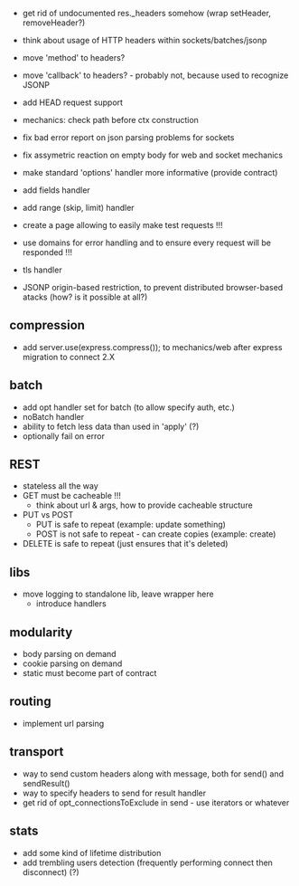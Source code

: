 * get rid of undocumented res._headers somehow (wrap setHeader, removeHeader?)

* think about usage of HTTP headers within sockets/batches/jsonp
* move 'method' to headers?
* move 'callback' to headers? - probably not, because used to recognize JSONP

* add HEAD request support
* mechanics: check path before ctx construction
* fix bad error report on json parsing problems for sockets
* fix assymetric reaction on empty body for web and socket mechanics

* make standard 'options' handler more informative (provide contract)

* add fields handler
* add range (skip, limit) handler

* create a page allowing to easily make test requests !!!

* use domains for error handling and to ensure every request will be responded !!!

* tls handler


* JSONP origin-based restriction, to prevent distributed browser-based atacks (how? is it possible at all?)

## compression

* add server.use(express.compress()); to mechanics/web after express migration to connect 2.X

## batch

* add opt handler set for batch (to allow specify auth, etc.)
* noBatch handler
* ability to fetch less data than used in 'apply' (?)
* optionally fail on error

## REST

* stateless all the way
* GET must be cacheable !!!
	* think about url & args, how to provide cacheable structure
* PUT vs POST
	* PUT is safe to repeat (example: update something)
	* POST is not safe to repeat - can create copies (example: create)
* DELETE is safe to repeat (just ensures that it's deleted)

## libs

* move logging to standalone lib, leave wrapper here
	* introduce handlers

## modularity

* body parsing on demand
* cookie parsing on demand
* static must become part of contract

## routing

* implement url parsing

## transport

* way to send custom headers along with message, both for send() and sendResult()
* way to specify headers to send for result handler
* get rid of opt_connectionsToExclude in send - use iterators or whatever

## stats

* add some kind of lifetime distribution
* add trembling users detection (frequently performing connect then disconnect) (?)
